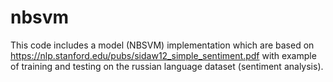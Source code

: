 # nbsvm
This code includes a model (NBSVM) implementation which are based on https://nlp.stanford.edu/pubs/sidaw12_simple_sentiment.pdf with example of training and testing on the russian language dataset (sentiment analysis).

